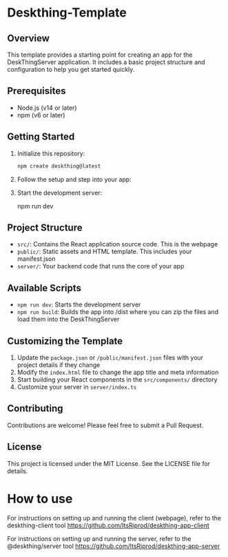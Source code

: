 # Deskthing-Template

## Overview

This template provides a starting point for creating an app for the DeskThingServer application. It includes a basic project structure and configuration to help you get started quickly.

## Prerequisites

- Node.js (v14 or later)
- npm (v6 or later)

## Getting Started

1. Initialize this repository:
   
   ```sh
   npm create deskthing@latest
   ```
   

2. Follow the setup and step into your app:
   

3. Start the development server:
   
   npm run dev
   

## Project Structure

- `src/`: Contains the React application source code. This is the webpage
- `public/`: Static assets and HTML template. This includes your manifest.json
- `server/`: Your backend code that runs the core of your app

## Available Scripts

- `npm run dev`: Starts the development server
- `npm run build`: Builds the app into /dist where you can zip the files and load them into the DeskThingServer

## Customizing the Template

1. Update the `package.json` or `/public/manifest.json` files with your project details if they change
2. Modify the `index.html` file to change the app title and meta information
3. Start building your React components in the `src/components/` directory
4. Customize your server in `server/index.ts`

## Contributing

Contributions are welcome! Please feel free to submit a Pull Request.

## License

This project is licensed under the MIT License. See the LICENSE file for details.

# How to use

For instructions on setting up and running the client (webpage), refer to the deskthing-client tool
https://github.com/ItsRiprod/deskthing-app-client

For instructions on setting up and running the server, refer to the @deskthing/server tool
https://github.com/ItsRiprod/deskthing-app-server
